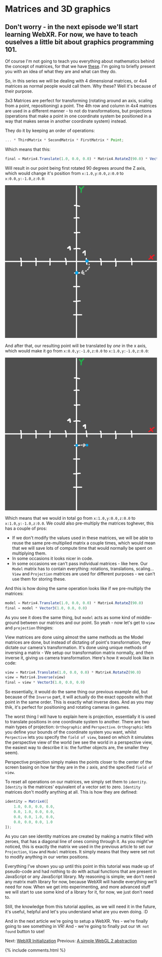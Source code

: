 # Matrices and 3D graphics

## Don't worry - in the next episode we'll start learning WebXR. For now, we have to teach ouselves a little bit about graphics programming 101.

Of course I'm not going to teach you everything about mathematics behind the concept of matrices, for that we have [these](https://www.youtube.com/watch?v=3BAY6smfXx4&list=PLZMkqlPED79zp6E6Je9ZksqaIqJ55ZlyV). I'm going to briefly present you with an idea of what they are and what can they do.

So, in this series we will be dealing with 4 dimensional matrices, or 4x4 matrices as normal people would call them. Why these? Well it's because of their purpose. 

3x3 Matrices are perfect for transforming (rotating around an axis, scaling from a point, repositioning) a point. The 4th row and column in 4x4 matrices are used in a different manner - to not do transformations, but projections (operations that make a point in one coordinate system be positioned in a way that makes sense in another coordinate system) instead.

They do it by keeping an order of operations:
```js
... * ThirdMatrix * SecondMatrix * FirstMatrix * Point;
```

Which means that this:
```js
final = Matrix4.Translate(1.0, 0.0, 0.0) * Matrix4.RotateZ(90.0) * Vector3(1.0, 0.0, 0.0)
```

Will result in our point being first rotated 90 degrees around the Z axis, which would change it's position from `x:1.0,y:0.0,z:0.0` to `x:0.0,y:-1.0,z:0.0`:

![rotation](data/tutorial4/tutorial4_rotation.png)

And after that, our resulting point will be translated by *one* in the x axis, which would make it go from `x:0.0,y:-1.0,z:0.0` to `x:1.0,y:-1.0,z:0.0`:

![translation](data/tutorial4/tutorial4_translation.png)

Which means that we would in total go from `x:1.0,y:0.0,z:0.0` to `x:1.0,y:-1.0,z:0.0`. We could also pre-multiply the matrices toghever, this has a couple of pros: 
- If we don't modify the values used in these matrices, we will be able to reuse the same pre-multiplied matrix a couple times, which would mean that we will save lots of compute time that would normally be spent on multiplying them.
- In some occasions it looks nicer in code.
- In some occasions we can't pass individual matrices - like here. Our `Model` matrix has to contain everything: rotations, translations, scaling... `View` and `Projection` matrices are used for different purposes - we can't use them for storing these.

And this is how doing the same operation looks like if we pre-multiply the matrices:
```js
model = Matrix4.Translate(1.0, 0.0, 0.0) * Matrix4.RotateZ(90.0)
final = model * Vector3(1.0, 0.0, 0.0)
```

As you see it does the same thing, but `model` acts as some kind of middle-ground between our matrices and our point.
So yeah - now let's get to `view` and `projection` thingies:

View matrices are done using almost the same methods as the Model matrices are done, but instead of dictating of point's transformation, they dictate our camera's transformation. It's done using unique methods of inversing a matrix - We setup our transformation matrix normally, and then inverse it, giving us camera transformation. Here's how it would look like in code:
```js
view = Matrix4.Translate(1.0, 0.0, 0.0) * Matrix4.RotateZ(90.0)
view = Matrix4.Inverse(view)
final = view * Vector3(1.0, 0.0, 0.0)
```

So essentially, it would do the same thing our previous example did, but because of the `Inverse` part, it will actually do the exact opposite with that point in the same order. This is exactly what inverse does. And as you may thik, it's perfect for positioning and rotating cameras in games.

The worst thing I will have to explain here is projection, essentially it is used to translate positions in one coordinate system to another. There are two main types of projection: `Orthographic` and `Perspective`. `Orthographic` lets you define your bounds of the coordinate system you want, whilst `Perpective` lets you specify the `field of view`, based on which it simulates the perspective view of the world (we see the world in a perspective view, the easiest way to describe it is: the further objects are, the smaller they seem).

Perspective projection simply makes the points closer to the center of the screen basing on how far they are in the `z` axis, and the specified `field of view`.

To reset all operations on our matrices, we simply set them to `identity`. `Identity` is the matrices' equivalent of a vector set to zero. `Identity` matrices don't modify anything at all. This is how they are defined:
```js
identity = Matrix4([
	1.0, 0.0, 0.0, 0.0,
	0.0, 1.0, 0.0, 0.0,
	0.0, 0.0, 1.0, 0.0,
	0.0, 0.0, 0.0, 1.0
]);
```

As you can see identity matrices are created by making a matrix filled with zeroes, that has a diagonal line of ones coming through it.
As you might've noticed, this is exactly the matrix we used in the previous article to set our `Projection`, `View` and `Model` matrices. 
It simply means that they were set not to modify anything in our vertex positions. 

Everything I've shown you up until this point in this tutorial was made up of pseudo-code and had nothing to do with actual functions that are present in JavaScript or any JavaScript library. My reasoning is simple; we don't need any matrix math library for now, because WebXR will handle everything we'll need for now. When we get into experimenting, and more advanced stuff we will start to use some kind of a library for it, for now, we just don't need to.

Still, the knowledge from this tutorial applies, as we will need it in the future, it's useful, helpful and let's you understand what are you even doing. :D

And in the next article we're going to setup a WebXR. Yes - we're finally going to see something in VR! And - we're going to finally put our `VR not found` button to use!

Next: [WebXR Initialization](tutorial5)
Previous: [A simple WebGL 2 abstraction](tutorial3)

<div GITHUB_API_ID="4"></div>

{% include comments.html %}